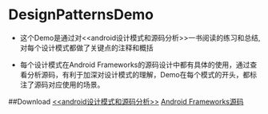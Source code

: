 # DesignPatternsDemo

- 这个Demo是通过对<<android设计模式和源码分析>>一书阅读的练习和总结,对每个设计模式都做了关键点的注释和概括

- 每个设计模式在Android Frameworks的源码设计中都有具体的使用，通过查看分析源码，有利于加深对设计模式的理解，Demo在每个模式的开头，都标注了源码对应使用的场景。
 
##Download
  [<<android设计模式和源码分析>>](https://pan.baidu.com/s/1mEa9uj62tHRqehqJTjBPNg)
  [Android Frameworks源码](https://github.com/JackyWu15/AndroidFrameworksSourceCode-master)
